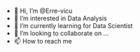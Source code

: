 - 👋 Hi, I’m @Erre-vicu
- 👀 I’m interested in Data Analysis
- 🌱 I’m currently learning for Data Scientist
- 💞️ I’m looking to collaborate on ...
- 📫 How to reach me

<!---
Erre-vicu/Erre-vicu is a ✨ special ✨ repository because its `README.md` (this file) appears on your GitHub profile.
You can click the Preview link to take a look at your changes.
--->
